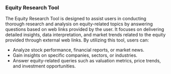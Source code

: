 ### Equity Research Tool
The Equity Research Tool is designed to assist users in conducting thorough research and analysis on equity-related topics by answering questions based on web links provided by the user. It focuses on delivering detailed insights, data interpretation, and market trends related to the equity provided through external web links. By utilizing this tool, users can:
  * Analyze stock performance, financial reports, or market news.
  * Gain insights on specific companies, sectors, or industries.
  * Answer equity-related queries such as valuation metrics, price trends, and investment opportunities.
